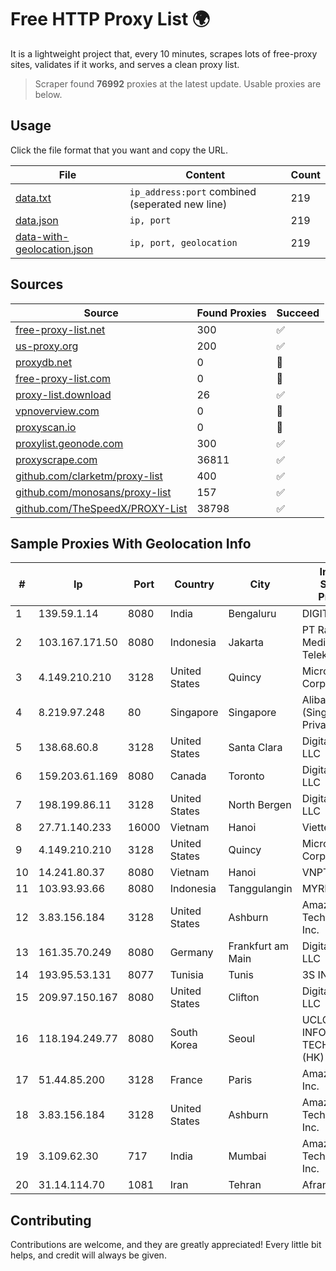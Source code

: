 
# Free HTTP Proxy List 🌍

It is a lightweight project that, every 10 minutes, scrapes lots of free-proxy sites, validates if it works, and serves a clean proxy list.


> Scraper found **76992** proxies at the latest update. Usable proxies are below.

## Usage

Click the file format that you want and copy the URL.


|File|Content|Count|
|----|-------|-----|
|[data.txt](https://raw.githubusercontent.com/themiralay/Proxy-List-World/master/data.txt)|`ip_address:port` combined (seperated new line)|219|
|[data.json](https://raw.githubusercontent.com/themiralay/Proxy-List-World/master/data.json)|`ip, port`|219|
|[data-with-geolocation.json](https://raw.githubusercontent.com/themiralay/Proxy-List-World/master/data-with-geolocation.json)|`ip, port, geolocation`|219|

## Sources

|Source|Found Proxies|Succeed|
|------|-------------|-------|
|[free-proxy-list.net](https://free-proxy-list.net)|300|✅|
|[us-proxy.org](https://www.us-proxy.org)|200|✅|
|[proxydb.net](http://proxydb.net)|0|🚫|
|[free-proxy-list.com](https://free-proxy-list.com/?page=&port=&type%5B%5D=http&type%5B%5D=https&up_time=0&search=Search)|0|🚫|
|[proxy-list.download](https://www.proxy-list.download/HTTP)|26|✅|
|[vpnoverview.com](https://vpnoverview.com/privacy/anonymous-browsing/free-proxy-servers)|0|🚫|
|[proxyscan.io](https://www.proxyscan.io)|0|🚫|
|[proxylist.geonode.com](https://proxylist.geonode.com/api/proxy-list?limit=300&page=1&sort_by=lastChecked&sort_type=desc&protocols=http,https)|300|✅|
|[proxyscrape.com](https://api.proxyscrape.com/v2/?request=displayproxies&protocol=http&timeout=10000&country=all&ssl=all&anonymity=all)|36811|✅|
|[github.com/clarketm/proxy-list](https://raw.githubusercontent.com/clarketm/proxy-list/master/proxy-list-raw.txt)|400|✅|
|[github.com/monosans/proxy-list](https://raw.githubusercontent.com/monosans/proxy-list/main/proxies/http.txt)|157|✅|
|[github.com/TheSpeedX/PROXY-List](https://raw.githubusercontent.com/TheSpeedX/PROXY-List/master/http.txt)|38798|✅|


## Sample Proxies With Geolocation Info

|#|Ip|Port|Country|City|Internet Service Provider|
|-|--|----|-------|----|-------------------------|
|1|139.59.1.14|8080|India|Bengaluru|DIGITALOCEAN|
|2|103.167.171.50|8080|Indonesia|Jakarta|PT Rajeg Media Telekomunikasi|
|3|4.149.210.210|3128|United States|Quincy|Microsoft Corporation|
|4|8.219.97.248|80|Singapore|Singapore|Alibaba Cloud (Singapore) Private Limited|
|5|138.68.60.8|3128|United States|Santa Clara|DigitalOcean, LLC|
|6|159.203.61.169|8080|Canada|Toronto|DigitalOcean, LLC|
|7|198.199.86.11|3128|United States|North Bergen|DigitalOcean, LLC|
|8|27.71.140.233|16000|Vietnam|Hanoi|Viettel Group|
|9|4.149.210.210|3128|United States|Quincy|Microsoft Corporation|
|10|14.241.80.37|8080|Vietnam|Hanoi|VNPT|
|11|103.93.93.66|8080|Indonesia|Tanggulangin|MYRISE|
|12|3.83.156.184|3128|United States|Ashburn|Amazon Technologies Inc.|
|13|161.35.70.249|8080|Germany|Frankfurt am Main|DigitalOcean, LLC|
|14|193.95.53.131|8077|Tunisia|Tunis|3S INF|
|15|209.97.150.167|8080|United States|Clifton|DigitalOcean, LLC|
|16|118.194.249.77|8080|South Korea|Seoul|UCLOUD INFORMATION TECHNOLOGY (HK) LIMITED|
|17|51.44.85.200|3128|France|Paris|Amazon.com, Inc.|
|18|3.83.156.184|3128|United States|Ashburn|Amazon Technologies Inc.|
|19|3.109.62.30|717|India|Mumbai|Amazon Technologies Inc.|
|20|31.14.114.70|1081|Iran|Tehran|Afranet Co|



## Contributing

Contributions are welcome, and they are greatly appreciated! Every
little bit helps, and credit will always be given.

